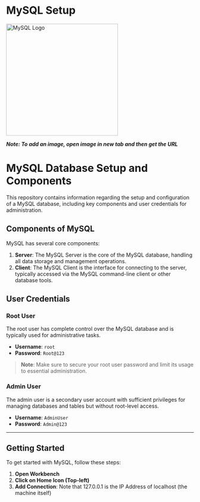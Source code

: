 # MySQL Setup

<img src="https://pngimg.com/uploads/mysql/small/mysql_PNG11.png" alt="MySQL Logo" width="300" height="300" left-margin="50%" right-margin="50%">

***Note: To add an image, open image in new tab and then get the URL***

# MySQL Database Setup and Components

This repository contains information regarding the setup and configuration of a MySQL database, including key components and user credentials for administration.

## Components of MySQL

MySQL has several core components:

1. **Server**: The MySQL Server is the core of the MySQL database, handling all data storage and management operations.
2. **Client**: The MySQL Client is the interface for connecting to the server, typically accessed via the MySQL command-line client or other database tools.

## User Credentials

### Root User

The root user has complete control over the MySQL database and is typically used for administrative tasks.

- **Username**: `root`
- **Password**: `Root@123`

> **Note**: Make sure to secure your root user password and limit its usage to essential administration.

### Admin User

The admin user is a secondary user account with sufficient privileges for managing databases and tables but without root-level access.

- **Username**: `AdminUser`
- **Password**: `Admin@123`

---

## Getting Started

To get started with MySQL, follow these steps:

1. **Open Workbench**
2. **Click on Home Icon (Top-left)**
3. **Add Connection**: Note that 127.0.0.1 is the IP Address of localhost (the machine itself)

